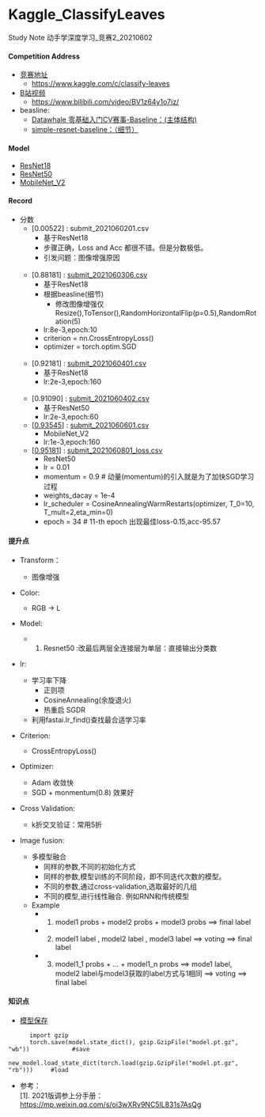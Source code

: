 # Kaggle_ClassifyLeaves
Study Note
动手学深度学习_竞赛2_20210602

#### Competition Address
* [竞赛地址](#https://www.kaggle.com/c/classify-leaves)<br>
    * https://www.kaggle.com/c/classify-leaves
* [B站视频](#https://www.bilibili.com/video/BV1z64y1o7iz/)<br>
    * https://www.bilibili.com/video/BV1z64y1o7iz/
* beasline:
    * [Datawhale 零基础入门CV赛事-Baseline：(主体结构)](https://tianchi.aliyun.com/notebook-ai/detail?postId=108342)
    * [simple-resnet-baseline：（细节）](https://www.kaggle.com/nekokiku/simple-resnet-baseline)


#### Model
* [ResNet18](https://github.com/standbyme-ge/Kaggle_ClassifyLeaves-/blob/main/Model/ResNet18_model)
* [ResNet50](https://github.com/standbyme-ge/Kaggle_ClassifyLeaves-/blob/main/Model/ResNet50_model)
* [MobileNet_V2](https://github.com/standbyme-ge/Kaggle_ClassifyLeaves-/blob/main/Model/Mobilenet_model)


#### Record 

* 分数
  * [0.00522] : submit_2021060201.csv
    * 基于ResNet18
    * 步骤正确，Loss and Acc 都很不错。但是分数极低。
    * 引发问题：图像增强原因
    <br>
  * [0.88181] : [submit_2021060306.csv](https://github.com/standbyme-ge/Kaggle_ClassifyLeaves-/blob/main/csv/submit_2021060306.csv)
    * 基于ResNet18
    * 根据beasline(细节)
      * 修改图像增强仅Resize(),ToTensor(),RandomHorizontalFlip(p=0.5),RandomRotation(5)
    * lr:8e-3,epoch:10
    * criterion = nn.CrossEntropyLoss()
    * optimizer = torch.optim.SGD
    <br>
  * [0.92181] : [submit_2021060401.csv](https://github.com/standbyme-ge/Kaggle_ClassifyLeaves-/blob/main/csv/submit_2021060401.csv)
    * 基于ResNet18
    * lr:2e-3,epoch:160
    <br>
  * [0.91090] : [submit_2021060402.csv](https://github.com/standbyme-ge/Kaggle_ClassifyLeaves-/blob/main/csv/submit_2021060402.csv)
    * 基于ResNet50
    * lr:2e-3,epoch:60
  * [[0.93545](https://github.com/standbyme-ge/Kaggle_ClassifyLeaves-/blob/main/Code/0.93545_Mobinet_model)] : [submit_2021060601.csv](https://github.com/standbyme-ge/Kaggle_ClassifyLeaves-/blob/main/csv/submit_2021060601.csv)
    * MobileNet_V2
    * lr:1e-3,epoch:160
  * [[0.95181](https://github.com/standbyme-ge/Kaggle_ClassifyLeaves-/blob/main/Code/0.95181_ResNet50_model)] : [submit_2021060801_loss.csv](https://github.com/standbyme-ge/Kaggle_ClassifyLeaves-/blob/main/csv/submit_2021060801_loss.csv)
    * ResNet50
    * lr = 0.01
    * momentum = 0.9                          # 动量(momentum)的引入就是为了加快SGD学习过程
    * weights_dacay = 1e-4
    * lr_scheduler = CosineAnnealingWarmRestarts(optimizer, T_0=10, T_mult=2,eta_min=0)
    * epoch = 34                              # 11-th epoch 出现最佳loss-0.15,acc-95.57

#### 提升点

   * Transform：
      * 图像增强
   * Color:
      * RGB -> L
   * Model:
      * 1. Resnet50 :改最后两层全连接层为单层：直接输出分类数
   * lr:
      
      * 学习率下降
         * 正则项
         * CosineAnnealing(余旋退火)
         * 热重启 SGDR
      * 利用fastai.lr_find()查找最合适学习率
   * Criterion:
      * CrossEntropyLoss()
   * Optimizer:
      * Adam 收敛快
      * SGD + monmentum(0.8) 效果好
   * Cross Validation:
      * k折交叉验证：常用5折
   * Image fusion:
      * 多模型融合
         * 同样的参数,不同的初始化方式
         * 同样的参数,模型训练的不同阶段，即不同迭代次数的模型。
         * 不同的参数,通过cross-validation,选取最好的几组
         * 不同的模型,进行线性融合. 例如RNN和传统模型
      * Example
         * 1. model1 probs + model2 probs + model3 probs ==> final label
         * 2. model1 label , model2 label , model3 label ==> voting ==> final label
         * 3. model1_1 probs + ... + model1_n probs ==> mode1 label, <br>
              model2 label与model3获取的label方式与1相同  ==> voting ==> final label
   
####  知识点
   * [模型保存](https://www.cnblogs.com/zkweb/p/12843741.html)
```
      import gzip
      torch.save(model.state_dict(), gzip.GzipFile("model.pt.gz", "wb"))            #save
      new_model.load_state_dict(torch.load(gzip.GzipFile("model.pt.gz", "rb")))     #load
```
   
   * 参考：<br>
      [1]. 2021版调参上分手册：https://mp.weixin.qq.com/s/oi3wXRv9NC5lL831s7AsQg<br>
